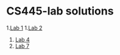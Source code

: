 # CS445-lab solutions
1.[Lab 1](./lab1/lab1.md)
1.[Lab 2](./lab2/lab2.md)
1. [Lab 4](.lab4/lab4.md)
1. [Lab 7](.lab7/lab7.md)


  
